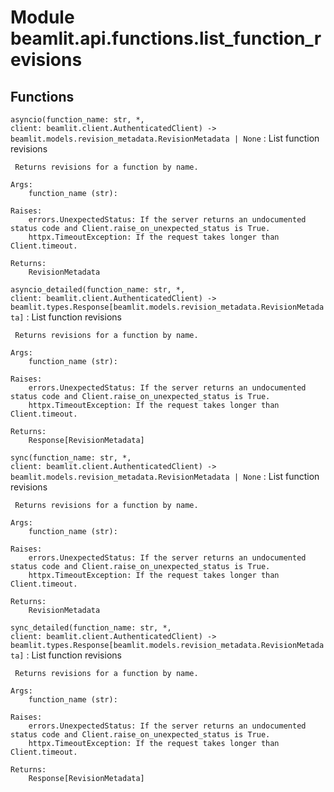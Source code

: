 Module beamlit.api.functions.list_function_revisions
====================================================

Functions
---------

`asyncio(function_name: str, *, client: beamlit.client.AuthenticatedClient) ‑> beamlit.models.revision_metadata.RevisionMetadata | None`
:   List function revisions
    
     Returns revisions for a function by name.
    
    Args:
        function_name (str):
    
    Raises:
        errors.UnexpectedStatus: If the server returns an undocumented status code and Client.raise_on_unexpected_status is True.
        httpx.TimeoutException: If the request takes longer than Client.timeout.
    
    Returns:
        RevisionMetadata

`asyncio_detailed(function_name: str, *, client: beamlit.client.AuthenticatedClient) ‑> beamlit.types.Response[beamlit.models.revision_metadata.RevisionMetadata]`
:   List function revisions
    
     Returns revisions for a function by name.
    
    Args:
        function_name (str):
    
    Raises:
        errors.UnexpectedStatus: If the server returns an undocumented status code and Client.raise_on_unexpected_status is True.
        httpx.TimeoutException: If the request takes longer than Client.timeout.
    
    Returns:
        Response[RevisionMetadata]

`sync(function_name: str, *, client: beamlit.client.AuthenticatedClient) ‑> beamlit.models.revision_metadata.RevisionMetadata | None`
:   List function revisions
    
     Returns revisions for a function by name.
    
    Args:
        function_name (str):
    
    Raises:
        errors.UnexpectedStatus: If the server returns an undocumented status code and Client.raise_on_unexpected_status is True.
        httpx.TimeoutException: If the request takes longer than Client.timeout.
    
    Returns:
        RevisionMetadata

`sync_detailed(function_name: str, *, client: beamlit.client.AuthenticatedClient) ‑> beamlit.types.Response[beamlit.models.revision_metadata.RevisionMetadata]`
:   List function revisions
    
     Returns revisions for a function by name.
    
    Args:
        function_name (str):
    
    Raises:
        errors.UnexpectedStatus: If the server returns an undocumented status code and Client.raise_on_unexpected_status is True.
        httpx.TimeoutException: If the request takes longer than Client.timeout.
    
    Returns:
        Response[RevisionMetadata]